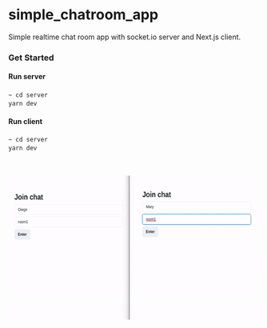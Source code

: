 # simple_chatroom_app
Simple realtime chat room app with socket.io server and Next.js client.

### Get Started

<h4>Run server</h4>
<code>~ cd server</code><br/>
<code>yarn dev</code>

<h4>Run client</h4>
<code>~ cd server</code><br/>
<code>yarn dev</code>

<br/><br/>
<img src="./demo.gif" alt="this slowpoke moves"  width="600px" height='288px'/>
